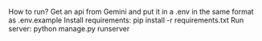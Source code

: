 How to run?
Get an api from Gemini and put it in a .env in the same format as .env.example
Install requirements: pip install -r requirements.txt
Run server: python manage.py runserver
